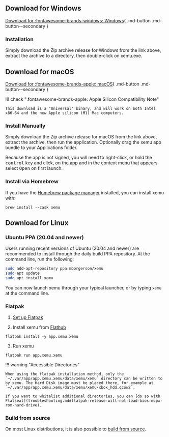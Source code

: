 ## Download for Windows

[Download for :fontawesome-brands-windows: Windows](https://github.com/mborgerson/xemu/releases/latest/download/xemu-win-release.zip){ .md-button .md-button--secondary }

### Installation

Simply download the Zip archive release for Windows from the link above, extract the archive to a directory, then double-click on xemu.exe.

## Download for macOS

[Download for :fontawesome-brands-apple: macOS](https://github.com/mborgerson/xemu/releases/latest/download/xemu-macos-universal-release.zip){ .md-button .md-button--secondary }

!!! check ":fontawesome-brands-apple: Apple Silicon Compatibility Note"

	This download is a "Universal" binary, and will work on both Intel x86-64 and the new Apple silicon (M1) Mac computers.

### Install Manually

Simply download the Zip archive release for macOS from the link above, extract the archive, then run the application. Optionally drag the xemu app bundle to your Applications folder.

Because the app is not signed, you will need to right-click, or hold the <kbd>control</kbd> key and click, on the app and in the context menu that appears select <kbd>Open</kbd> on first launch.

### Install via Homebrew

If you have the [Homebrew package manager](https://brew.sh) installed, you can install xemu with:

`brew install --cask xemu`

## Download for Linux

### Ubuntu PPA (20.04 and newer)

Users running recent versions of Ubuntu (20.04 and newer) are recommended to install through the daily build PPA repository. At the command line, run the following:

```sh
sudo add-apt-repository ppa:mborgerson/xemu
sudo apt update
sudo apt install xemu
```

You can now launch xemu through your typical launcher, or by typing `xemu` at the command line.

### Flatpak

1. [Set up Flatpak](https://www.flatpak.org/setup/)

2. Install xemu from [Flathub](https://flathub.org/apps/details/app.xemu.xemu)

`flatpak install -y app.xemu.xemu`

3. Run xemu

`flatpak run app.xemu.xemu`

!!! warning "Accessible Directories"

	When using the flatpak installation method, only the `~/.var/app/app.xemu.xemu/data/xemu/xemu` directory can be written to by xemu. The Hard Disk image must be placed there, for example at `~/.var/app/app.xemu.xemu/data/xemu/xemu/xbox_hdd.qcow2`.
	
	If you want to whitelist additional directories, you can [do so with Flatseal](troubleshooting.md#flatpak-release-will-not-load-bios-mcpx-rom-hard-drive).

### Build from source

On most Linux distributions, it is also possible to [build from source](dev/building-from-source.md#linux).
